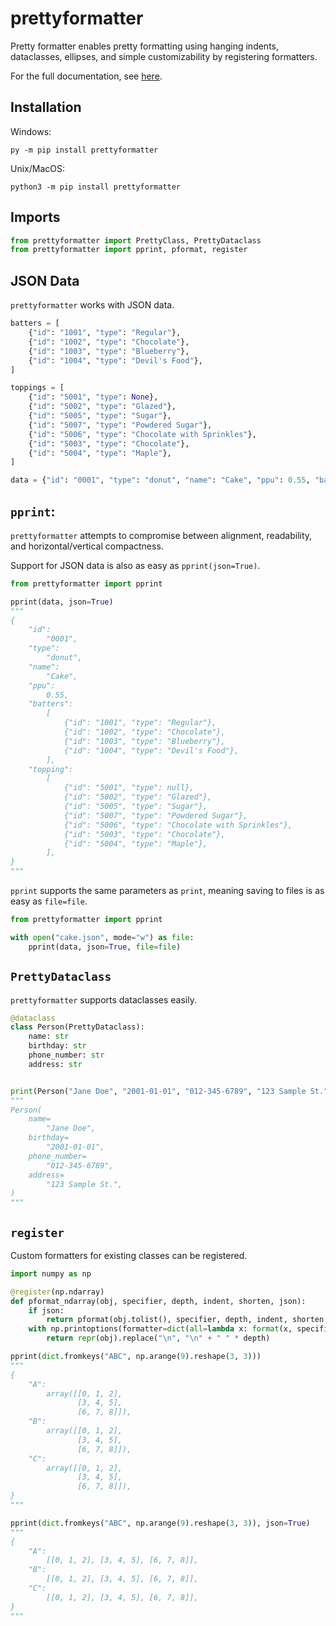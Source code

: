 # prettyformatter

Pretty formatter enables pretty formatting using hanging indents,
dataclasses, ellipses, and simple customizability by registering
formatters.

For the full documentation, see
[here](https://simpleart.github.io/prettyformatter/).

## Installation

Windows:

```
py -m pip install prettyformatter
```

Unix/MacOS:

```
python3 -m pip install prettyformatter
```

## Imports

```python
from prettyformatter import PrettyClass, PrettyDataclass
from prettyformatter import pprint, pformat, register
```

## JSON Data

`prettyformatter` works with JSON data.

```python
batters = [
    {"id": "1001", "type": "Regular"},
    {"id": "1002", "type": "Chocolate"},
    {"id": "1003", "type": "Blueberry"},
    {"id": "1004", "type": "Devil's Food"},
]

toppings = [
    {"id": "5001", "type": None},
    {"id": "5002", "type": "Glazed"},
    {"id": "5005", "type": "Sugar"},
    {"id": "5007", "type": "Powdered Sugar"},
    {"id": "5006", "type": "Chocolate with Sprinkles"},
    {"id": "5003", "type": "Chocolate"},
    {"id": "5004", "type": "Maple"},
]

data = {"id": "0001", "type": "donut", "name": "Cake", "ppu": 0.55, "batters": batters, "topping": toppings}
```

## `pprint`:

`prettyformatter` attempts to compromise between alignment,
readability, and horizontal/vertical compactness.

Support for JSON data is also as easy as `pprint(json=True)`.

```python
from prettyformatter import pprint

pprint(data, json=True)
"""
{
    "id":
        "0001",
    "type":
        "donut",
    "name":
        "Cake",
    "ppu":
        0.55,
    "batters":
        [
            {"id": "1001", "type": "Regular"},
            {"id": "1002", "type": "Chocolate"},
            {"id": "1003", "type": "Blueberry"},
            {"id": "1004", "type": "Devil's Food"},
        ],
    "topping":
        [
            {"id": "5001", "type": null},
            {"id": "5002", "type": "Glazed"},
            {"id": "5005", "type": "Sugar"},
            {"id": "5007", "type": "Powdered Sugar"},
            {"id": "5006", "type": "Chocolate with Sprinkles"},
            {"id": "5003", "type": "Chocolate"},
            {"id": "5004", "type": "Maple"},
        ],
}
"""
```

`pprint` supports the same parameters as `print`, meaning saving to
files is as easy as `file=file`.

```python
from prettyformatter import pprint

with open("cake.json", mode="w") as file:
    pprint(data, json=True, file=file)
```

## `PrettyDataclass`

`prettyformatter` supports dataclasses easily.

```python
@dataclass
class Person(PrettyDataclass):
    name: str
    birthday: str
    phone_number: str
    address: str


print(Person("Jane Doe", "2001-01-01", "012-345-6789", "123 Sample St."))
"""
Person(
    name=
        "Jane Doe",
    birthday=
        "2001-01-01",
    phone_number=
        "012-345-6789",
    address=
        "123 Sample St.",
)
"""
```

## `register`

Custom formatters for existing classes can be registered.

```python
import numpy as np

@register(np.ndarray)
def pformat_ndarray(obj, specifier, depth, indent, shorten, json):
    if json:
        return pformat(obj.tolist(), specifier, depth, indent, shorten, json)
    with np.printoptions(formatter=dict(all=lambda x: format(x, specifier))):
        return repr(obj).replace("\n", "\n" + " " * depth)

pprint(dict.fromkeys("ABC", np.arange(9).reshape(3, 3)))
"""
{
    "A":
        array([[0, 1, 2],
               [3, 4, 5],
               [6, 7, 8]]),
    "B":
        array([[0, 1, 2],
               [3, 4, 5],
               [6, 7, 8]]),
    "C":
        array([[0, 1, 2],
               [3, 4, 5],
               [6, 7, 8]]),
}
"""

pprint(dict.fromkeys("ABC", np.arange(9).reshape(3, 3)), json=True)
"""
{
    "A":
        [[0, 1, 2], [3, 4, 5], [6, 7, 8]],
    "B":
        [[0, 1, 2], [3, 4, 5], [6, 7, 8]],
    "C":
        [[0, 1, 2], [3, 4, 5], [6, 7, 8]],
}
"""
```
